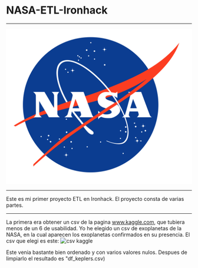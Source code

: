 # NASA-ETL-Ironhack
***
![](images/NASA_logo.svg.png)
***
Este es mi primer proyecto ETL en Ironhack.
El proyecto consta de varias partes.
***
La primera era obtener un csv de la pagina www.kaggle.com, que tubiera menos de un 6 de usabilidad.
Yo he elegido un csv de exoplanetas de la NASA, en la cual aparecen los exoplanetas confirmados en su presencia.
El csv que elegi es este:
![csv kaggle](https://www.kaggle.com/datasets/harmanjotsingh12js/nasa-exoplanets-exploration-data)

Este venia bastante bien ordenado y con varios valores nulos. 
Despues de limpiarlo el resultado es "df_keplers.csv)




